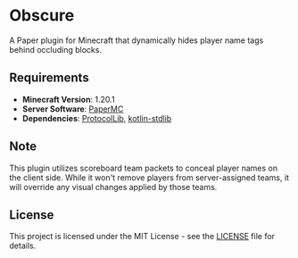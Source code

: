# Obscure

A Paper plugin for Minecraft that dynamically hides player name tags behind occluding blocks.

## Requirements

- **Minecraft Version**: 1.20.1
- **Server Software**: [PaperMC](https://papermc.io/)
- **Dependencies**: [ProtocolLib](https://www.spigotmc.org/resources/protocollib.1997/), [kotlin-stdlib](https://www.spigotmc.org/resources/kotlin-stdlib.80808/)

## Note

This plugin utilizes scoreboard team packets to conceal player names on the client side. While it won't remove players from server-assigned teams, it will override any visual changes applied by those teams.

## License

This project is licensed under the MIT License - see the [LICENSE](LICENSE) file for details.
